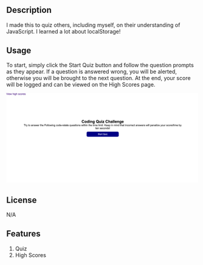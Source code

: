 # <Code-Quiz>

## Description

I made this to quiz others, including myself, on their understanding of JavaScript. I learned a lot about localStorage!


## Usage

To start, simply click the Start Quiz button and follow the question prompts as they appear. If a question is answered wrong, you will be alerted, otherwise you will be brought to the next question. At the end, your score will be logged and can be viewed on the High Scores page.

![screenshot](assets/images/code-quiz-screenshot.png)

## License

N/A

## Features

1. Quiz
2. High Scores